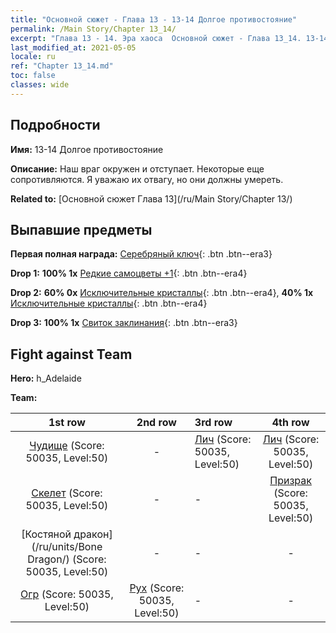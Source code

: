 ```yaml
---
title: "Основной сюжет - Глава 13 - 13-14 Долгое противостояние"
permalink: /Main Story/Chapter 13_14/
excerpt: "Глава 13 - 14. Эра хаоса  Основной сюжет - Глава 13_14. 13-14 Долгое противостояние"
last_modified_at: 2021-05-05
locale: ru
ref: "Chapter 13_14.md"
toc: false
classes: wide
---
```


## Подробности

 **Имя:** 13-14 Долгое противостояние

 **Описание:** Наш враг окружен и отступает. Некоторые еще сопротивляются. Я уважаю их отвагу, но они должны умереть.

 **Related to:** [Основной сюжет Глава 13](/ru/Main Story/Chapter 13/)

## Выпавшие предметы

 **Первая полная награда:** [Серебряный ключ](/ItemsRU/con_693/){: .btn .btn--era3}

 **Drop 1:** **100% 1x** [Редкие самоцветы +1](/ItemsRU/mat_44/){: .btn .btn--era4}

 **Drop 2:** **60% 0x** [Исключительные кристаллы](/ItemsRU/mat_38/){: .btn .btn--era4}, **40% 1x** [Исключительные кристаллы](/ItemsRU/mat_38/){: .btn .btn--era4}

 **Drop 3:** **100% 1x** [Свиток заклинания](/ItemsRU/con_694/){: .btn .btn--era3}


## Fight against Team
 **Hero:** h_Adelaide

 **Team:**


  | 1st row | 2nd row | 3rd row | 4th row |
  |:----:|:----:|:----|:----:|
  | [Чудище](/ru/units/Behemoth/) (Score: 50035, Level:50)  | - | [Лич](/ru/units/Lich/) (Score: 50035, Level:50)  | [Лич](/ru/units/Lich/) (Score: 50035, Level:50)  |
  | [Скелет](/ru/units/Skeleton/) (Score: 50035, Level:50)  | - | - | [Призрак](/ru/units/Wight/) (Score: 50035, Level:50)  |
  | [Костяной дракон](/ru/units/Bone Dragon/) (Score: 50035, Level:50)  | - | - | - |
  | [Огр](/ru/units/Ogre/) (Score: 50035, Level:50)  | [Рух](/ru/units/Roc/) (Score: 50035, Level:50)  | - | - |


